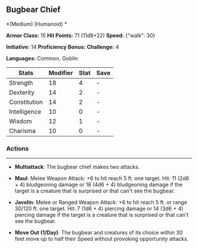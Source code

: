 ## Bugbear Chief
*(Medium) (Humanoid) *

**Armor Class:** 15
**Hit Points:** 71 (11d8+22)
**Speed:** {"walk": 30}

**Initiative:** 14
**Proficiency Bonus:**
**Challenge:** 4

**Languages:** Common, Goblin



| Stats | Modifier | Stat | Save
| ---- | ---- | ---- | ---- |
| Strength | 18 | 4 | - |
| Dexterity | 14 | 2 | - |
| Constitution | 14 | 2 | - |
| Intelligence | 10 | 0 | - |
| Wisdom | 12 | 1 | - |
| Charisma | 10 | 0 | - |

### Actions
 --- 
- **Multiattack**: The bugbear chief makes two attacks.

- **Maul**: Melee Weapon Attack: +6 to hit  reach 5 ft.  one target. Hit: 11 (2d6 + 4) bludgeoning damage  or 18 (4d6 + 4) bludgeoning damage if the target is a creature that is surprised or that can't see the bugbear.

- **Javelin**: Melee or Ranged Weapon Attack: +6 to hit  reach 5 ft. or range 30/120 ft.  one target. Hit: 7 (1d6 + 4) piercing damage  or 14 (3d6 + 4) piercing damage if the target is a creature that is surprised or that can't see the bugbear.

- **Move Out (1/Day)**: The bugbear and creatures of its choice within 30 feet move up to half their Speed without provoking opportunity attacks.

